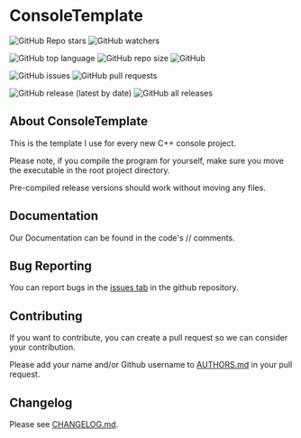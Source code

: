 # ConsoleTemplate

![GitHub Repo stars](https://img.shields.io/github/stars/CMDR-JohnAlex/ConsoleTemplate?style=social)
![GitHub watchers](https://img.shields.io/github/watchers/CMDR-JohnAlex/ConsoleTemplate?style=social)

![GitHub top language](https://img.shields.io/github/languages/top/CMDR-JohnAlex/ConsoleTemplate)
![GitHub repo size](https://img.shields.io/github/repo-size/CMDR-JohnAlex/ConsoleTemplate)
![GitHub](https://img.shields.io/github/license/CMDR-JohnAlex/ConsoleTemplate)

![GitHub issues](https://img.shields.io/github/issues/CMDR-JohnAlex/ConsoleTemplate)
![GitHub pull requests](https://img.shields.io/github/issues-pr/CMDR-JohnAlex/ConsoleTemplate)

![GitHub release (latest by date)](https://img.shields.io/github/v/release/CMDR-JohnAlex/ConsoleTemplate)
![GitHub all releases](https://img.shields.io/github/downloads/CMDR-JohnAlex/ConsoleTemplate/total)

## About ConsoleTemplate

This is the template I use for every new C++ console project.

Please note, if you compile the program for yourself, make sure you move the executable in the root project directory.

Pre-compiled release versions should work without moving any files.

## Documentation

Our Documentation can be found in the code's // comments.

## Bug Reporting

You can report bugs in the [issues tab](https://github.com/CMDR-JohnAlex/ConsoleTemplate/issues) in the github repository.

## Contributing

If you want to contribute, you can create a pull request so we can consider your contribution.

Please add your name and/or Github username to [AUTHORS.md](AUTHORS.md) in your pull request.

## Changelog

Please see [CHANGELOG.md](CHANGELOG.md).